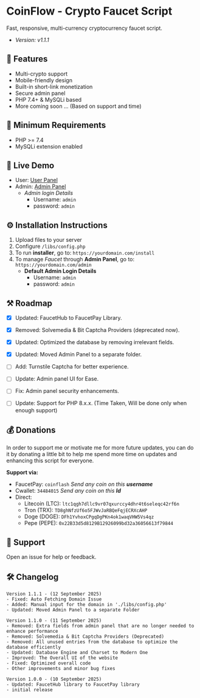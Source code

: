 # CoinFlow - Crypto Faucet Script
Fast, responsive, multi-currency cryptocurrency faucet script. 

- *Version: v1.1.1* 


## 🚀 Features
- Multi-crypto support  
- Mobile-friendly design  
- Built-in short-link monetization  
- Secure admin panel  
- PHP 7.4+ & MySQLi based  
- More coming soon ... (Based on support and time)


## 🧾 Minimum Requirements
- PHP >= 7.4  
- MySQLi extension enabled  


## 🔰 Live Demo
- User: <a target="_blank" href="https://crownpay.site/demo/">User Panel</a>
- Admin: <a target="_blank" href="https://crownpay.site/demo/">Admin Panel</a>
    - *Admin login Details*
        - Username: `admin`
        - password: `admin`


## ⚙️ Installation Instructions
1. Upload files to your server  
2. Configure `/libs/config.php`  
3. To run **installer**, go to: `https://yourdomain.com/install`  
4. To manage *Faucet* through **Admin Panel**, go to: `https://yourdomain.com/admin` 
    - **Default Admin Login Details**
        - Username: `admin`
        - password: `admin`


## ⚒ Roadmap

- [x] Updated: FaucetHub to FaucetPay Library.
- [x] Removed: Solvemedia & Bit Captcha Providers (deprecated now).
- [x] Updated: Optimized the database by removing irrelevant fields.
- [x] Updated: Moved Admin Panel to a separate folder.
- [ ] Add: Turnstile Captcha for better experience.
- [ ] Update: Admin panel UI for Ease.
- [ ] Fix: Admin panel security enhancements.
- [ ] Update: Support for PHP 8.x.x. (Time Taken, Will be done only when enough support)


## 💰 Donations
In order to support me or motivate me for more future updates, you can do it by donating a little bit to help me spend more time on updates and enhancing this script for everyone.
   
**Support via:** 
- FaucetPay: `coinflash` *Send any coin on this **username***  
- Cwallet: `34484015` *Send any coin on this **Id***  
- Direct:
    - Litecoin (LTC): `ltc1qgh7dllc9vr07qxurccy4dhr4t6seleqc42rf6n`  
    - Tron (TRX): `TD8ghNfzUf6o5FJWvJaRBQeFqjECRXcAHP`  
    - Doge (DOGE): `DFh1YvhoxCPgqDgPKn4ok1waqVHW5Vs4qz`  
    - Pepe (PEPE): `0x22B33d5d8129B12926099bd32a36056613f79844`  


## 🎫 Support  
Open an issue for help or feedback.


## 🛠 Changelog

```
Version 1.1.1 - (12 September 2025)
- Fixed: Auto Fetching Domain Issue
- Added: Manual input for the domain in './libs/config.php'
- Updated: Moved Admin Panel to a separate Folder

Version 1.1.0 - (11 September 2025)
- Removed: Extra fields from admin panel that are no longer needed to enhance performance
- Removed: Solvemedia & Bit Captcha Providers (Deprecated)
- Removed: All unused entries from the database to optimize the database efficiently
- Updated: Database Engine and Charset to Modern One
- Improved: The Overall UI of the website
- Fixed: Optimized overall code
- Other improvements and minor bug fixes

Version 1.0.0 - (10 September 2025)
- Updated: FaucetHub library to FaucetPay library
- initial release
```
